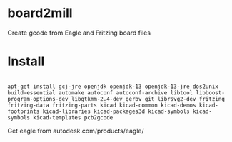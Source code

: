 # board2mill
Create gcode from Eagle and Fritzing board files


# Install

```

apt-get install gcj-jre openjdk openjdk-13 openjdk-13-jre dos2unix build-essential automake autoconf autoconf-archive libtool libboost-program-options-dev libgtkmm-2.4-dev gerbv git librsvg2-dev fritzing fritzing-data fritzing-parts kicad kicad-common kicad-demos kicad-footprints kicad-libraries kicad-packages3d kicad-symbols kicad-symbols kicad-templates pcb2gcode

```

Get eagle from autodesk.com/products/eagle/
